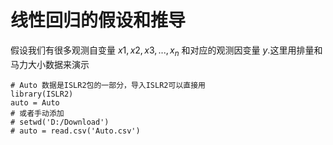 # 线性回归的假设和推导

假设我们有很多观测自变量 $x1,x2,x3,...,x_n$ 和对应的观测因变量 $y$.这里用排量和马力大小数据来演示

```
# Auto 数据是ISLR2包的一部分，导入ISLR2可以直接用
library(ISLR2)
auto = Auto
# 或者手动添加
# setwd('D:/Download')
# auto = read.csv('Auto.csv')
```
